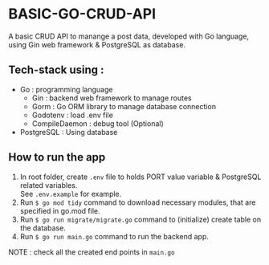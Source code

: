 # BASIC-GO-CRUD-API
A basic CRUD API to manange a post data, developed with Go language, using Gin web framework &amp; PostgreSQL as database.

## Tech-stack using :
* Go : programming language
  * Gin : backend web framework to manage routes
  * Gorm : Go ORM library to manage database connection
  * Godotenv : load .env file
  * CompileDaemon : debug tool (Optional)
* PostgreSQL : Using database

## How to run the app
1. In root folder, create `.env` file to holds PORT value variable & PostgreSQL related variables.<br/>
  See `.env.example` for example.
2. Run `$ go mod tidy` command to download necessary modules, that are specified in go.mod file.
3. Run `$ go run migrate/migrate.go` command to (initialize) create table on the database.
4. Run `$ go run main.go` command to run the backend app.

NOTE : check all the created end points in `main.go`
